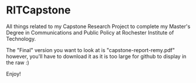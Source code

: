 RITCapstone
===========

All things related to my Capstone Research Project to complete my Master's Degree in Communications and Public Policy at Rochester Institute of Technology.

The "Final" version you want to look at is "capstone-report-remy.pdf" however, you'll have to download it as it is too large for github to display in the raw :)

Enjoy!
